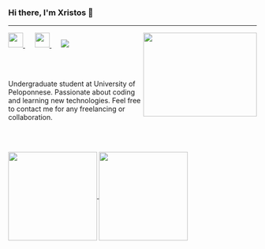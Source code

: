 ### Hi there, I'm Xristos 👋 
<hr>

<!--
**xBis7/xBis7** is a ✨ _special_ ✨ repository because its `README.md` (this file) appears on your GitHub profile.

Here are some ideas to get you started:

- 🔭 I’m currently working on ...
- 🌱 I’m currently learning ...
- 👯 I’m looking to collaborate on ...
- 🤔 I’m looking for help with ...
- 💬 Ask me about ...
- 📫 How to reach me: ...
- 😄 Pronouns: ...
- ⚡ Fun fact: ...
-->

<a href="https://www.instagram.com/xristosbisias/">
  <img height="30em" width="30em" vertical-align="center" margin="25px" src="https://user-images.githubusercontent.com/74301312/131987435-c33af525-9aaa-40b9-9190-e60ba821b631.png" /> 
</a>
<h>&nbsp;&nbsp;&nbsp;&nbsp;</h>
<a href="https://www.linkedin.com/in/christos-bisias-061b59214/">
  <img height="30em" width="30em" vertical-align="center" margin="25px" src="https://user-images.githubusercontent.com/74301312/131987339-412719c6-a045-42c0-9078-1fa12c428a18.png" /> 
</a>
<h>&nbsp;&nbsp;&nbsp;&nbsp;</h>
<a href="https://github.com/xBis7">
  <img vertical-align="center" margin="25px" src="https://visitor-badge.glitch.me/badge?page_id=${xBis7}.${xBis7}" />  
</a>

<img align="right" height="170px" width="230px" src="https://user-images.githubusercontent.com/74301312/131981297-9e720685-8938-4d95-8666-7b499ca8232e.gif" />

<br></br>

  Undergraduate student at University of Peloponnese. Passionate about coding and learning new technologies. 
  Feel free to contact me for any freelancing or collaboration.

<br></br>
  
<a href="https://github.com/xBis7/github-readme-stats">
  <img height="180em" align="center" src="https://github-readme-stats.vercel.app/api?username=xBis7&theme=react&show_icons=true" />
</a>
<a href="https://github.com/xBis7/github-readme-stats">
  <img height="180em" align="center" src="https://github-readme-stats.vercel.app/api/top-langs/?username=xBis7&theme=react&layout=compact" />
</a>


